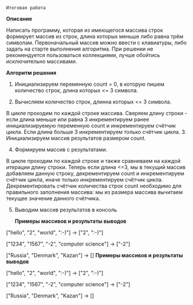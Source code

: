     Итоговая работа 

**Описание**

Написать программу, которая из имеющегося массива строк формирует массив из строк, длина которых меньше либо равна трём символам. Первоначальный массив можно ввести с клавиатуры, либо задать на старте выполнения алгоритма. При решении не рекомендуется пользоваться коллекциями, лучше обойтись исключительно массивами.

**Алгоритм решения**

1. Инициализируем  переменную count = 0, в которую пишем количество строк, длина которых <= 3 символа.

2. Вычисляем количество строк, длинна которых <= 3 символа.

В цикле проходим по каждой строке массива.  Сверяем длину строки - если длина меньше или равна 3 инкрементируем ранее инициализируемую переменную count и инкрементируем счётчик цикла. Если длина больше 3 инкрементируем только счётчик цикла.
3. Инициализируем массив результатов размером count.

4. Формируем массив с результатами.

В цикле проходим по каждой строке и также сравниваем на каждой итерации длину строки. Теперь если длина <=3, мы в текущий массив добавляем данную строку, декрементируем count и инкрементируем счётчик цикла, иначе только инкрементируем счётчик цикла. Декрементировать счётчик количества строк count необходимо для правильного заполнения массива: мы из размера массива вычитаем текущее значение данного счётчика.

5. Выводим массив результатов в консоль

    **Примеры массивов и результаты выводов**

["hello", "2", "world", ":-)"] -> ["2", ":-)"]

["1234", "1567", "-2", "computer science"] -> ["-2"]

["Russia", "Denmark", "Kazan"] -> []
    **Примеры массивов и результаты выводов**

["hello", "2", "world", ":-)"] -> ["2", ":-)"]

["1234", "1567", "-2", "computer science"] -> ["-2"]

["Russia", "Denmark", "Kazan"] -> []
